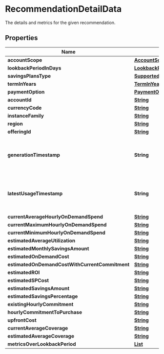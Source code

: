 

# RecommendationDetailData

The details and metrics for the given recommendation.

## Properties

| Name | Type | Description | Notes |
|------------ | ------------- | ------------- | -------------|
|**accountScope** | [**AccountScope**](AccountScope.md) |  |  [optional] |
|**lookbackPeriodInDays** | [**LookbackPeriodInDays**](LookbackPeriodInDays.md) |  |  [optional] |
|**savingsPlansType** | [**SupportedSavingsPlansType**](SupportedSavingsPlansType.md) |  |  [optional] |
|**termInYears** | [**TermInYears**](TermInYears.md) |  |  [optional] |
|**paymentOption** | [**PaymentOption**](PaymentOption.md) |  |  [optional] |
|**accountId** | [**String**](String.md) |  |  [optional] |
|**currencyCode** | [**String**](String.md) |  |  [optional] |
|**instanceFamily** | [**String**](String.md) |  |  [optional] |
|**region** | [**String**](String.md) |  |  [optional] |
|**offeringId** | [**String**](String.md) |  |  [optional] |
|**generationTimestamp** | **String** | The period of time that you want the usage and costs for. |  [optional] |
|**latestUsageTimestamp** | **String** | The period of time that you want the usage and costs for. |  [optional] |
|**currentAverageHourlyOnDemandSpend** | [**String**](String.md) |  |  [optional] |
|**currentMaximumHourlyOnDemandSpend** | [**String**](String.md) |  |  [optional] |
|**currentMinimumHourlyOnDemandSpend** | [**String**](String.md) |  |  [optional] |
|**estimatedAverageUtilization** | [**String**](String.md) |  |  [optional] |
|**estimatedMonthlySavingsAmount** | [**String**](String.md) |  |  [optional] |
|**estimatedOnDemandCost** | [**String**](String.md) |  |  [optional] |
|**estimatedOnDemandCostWithCurrentCommitment** | [**String**](String.md) |  |  [optional] |
|**estimatedROI** | [**String**](String.md) |  |  [optional] |
|**estimatedSPCost** | [**String**](String.md) |  |  [optional] |
|**estimatedSavingsAmount** | [**String**](String.md) |  |  [optional] |
|**estimatedSavingsPercentage** | [**String**](String.md) |  |  [optional] |
|**existingHourlyCommitment** | [**String**](String.md) |  |  [optional] |
|**hourlyCommitmentToPurchase** | [**String**](String.md) |  |  [optional] |
|**upfrontCost** | [**String**](String.md) |  |  [optional] |
|**currentAverageCoverage** | [**String**](String.md) |  |  [optional] |
|**estimatedAverageCoverage** | [**String**](String.md) |  |  [optional] |
|**metricsOverLookbackPeriod** | [**List**](List.md) |  |  [optional] |



